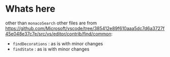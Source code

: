 # Whats here
other than `monacoSearch` other files are from https://github.com/Microsoft/vscode/tree/385412e89f610aaa5dc7d6a3727f45e048e37c7e/src/vs/editor/contrib/find/common:

* `findDecorations` : as is with minor changes
* `findState` : as is with minor changes
